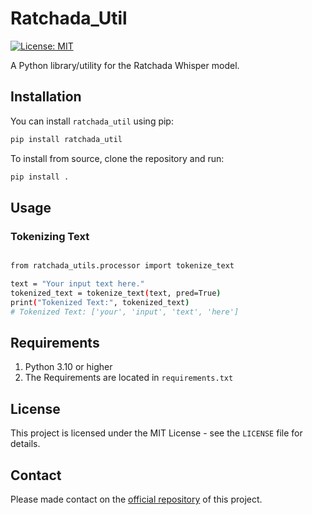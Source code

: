 # Ratchada_Util

[![License: MIT](https://img.shields.io/badge/License-MIT-yellow.svg)](https://opensource.org/licenses/MIT)

A Python library/utility for the Ratchada Whisper model.

## Installation

You can install `ratchada_util` using pip:

```bash
pip install ratchada_util
```

To install from source, clone the repository and run:

```bash
pip install .
```

## Usage

### Tokenizing Text

```bash

from ratchada_utils.processor import tokenize_text

text = "Your input text here."
tokenized_text = tokenize_text(text, pred=True)
print("Tokenized Text:", tokenized_text)
# Tokenized Text: ['your', 'input', 'text', 'here']

```

## Requirements

1. Python 3.10 or higher
2. The Requirements are located in `requirements.txt`

## License

This project is licensed under the MIT License - see the `LICENSE` file for details.

## Contact

Please made contact on the [official repository](https://github.com/thinkingmachines/set-speechtotext-poc) of this project.
